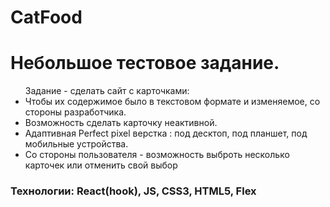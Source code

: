 # CatFood

<h1>Небольшое тестовое задание.</h1> 

<ul>Задание - сделать сайт с карточками: 
  <li>Чтобы их содержимое было в текстовом формате и изменяемое, со стороны разработчика.</li>
   <li>Возможность сделать карточку неактивной. </li>
  <li>Адаптивная Perfect pixel верстка : под десктоп, под планшет, под мобильные устройства. </li>
  <li>Со стороны пользователя - возможность выброть несколько карточек или отменить свой выбор</li>
  </ul>

<h3>Технологии: React(hook), JS, CSS3, HTML5, Flex</h3>
